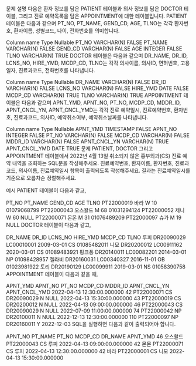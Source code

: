문제 설명
다음은 환자 정보를 담은 PATIENT 테이블과 의사 정보를 담은 DOCTOR 테이블, 그리고 진료 예약목록을 담은 APPOINTMENT에 대한 테이블입니다. PATIENT 테이블은 다음과 같으며 PT_NO, PT_NAME, GEND_CD, AGE, TLNO는 각각 환자번호, 환자이름, 성별코드, 나이, 전화번호를 의미합니다.

Column name Type Nullable
PT_NO VARCHAR(N) FALSE
PT_NAME VARCHAR(N) FALSE
GEND_CD VARCHAR(N) FALSE
AGE INTEGER FALSE
TLNO VARCHAR(N) TRUE
DOCTOR 테이블은 다음과 같으며 DR_NAME, DR_ID, LCNS_NO, HIRE_YMD, MCDP_CD, TLNO는 각각 의사이름, 의사ID, 면허번호, 고용일자, 진료과코드, 전화번호를 나타냅니다.

Column name Type Nullable
DR_NAME VARCHAR(N) FALSE
DR_ID VARCHAR(N) FALSE
LCNS_NO VARCHAR(N) FALSE
HIRE_YMD DATE FALSE
MCDP_CD VARCHAR(N) TRUE
TLNO VARCHAR(N) TRUE
APPOINTMENT 테이블은 다음과 같으며 APNT_YMD, APNT_NO, PT_NO, MCDP_CD, MDDR_ID, APNT_CNCL_YN, APNT_CNCL_YMD는 각각 진료 예약일시, 진료예약번호, 환자번호, 진료과코드, 의사ID, 예약취소여부, 예약취소날짜를 나타냅니다.

Column name Type Nullable
APNT_YMD TIMESTAMP FALSE
APNT_NO INTEGER FALSE
PT_NO VARCHAR(N) FALSE
MCDP_CD VARCHAR(N) FALSE
MDDR_ID VARCHAR(N) FALSE
APNT_CNCL_YN VARCHAR(N) TRUE
APNT_CNCL_YMD DATE TRUE
문제
PATIENT, DOCTOR 그리고 APPOINTMENT 테이블에서 2022년 4월 13일 취소되지 않은 흉부외과(CS) 진료 예약 내역을 조회하는 SQL문을 작성해주세요. 진료예약번호, 환자이름, 환자번호, 진료과코드, 의사이름, 진료예약일시 항목이 출력되도록 작성해주세요. 결과는 진료예약일시를 기준으로 오름차순 정렬해주세요.

예시
PATIENT 테이블이 다음과 같고,

PT_NO PT_NAME GEND_CD AGE TLNO
PT22000019 바라 W 10 01079068799
PT22000043 오스왈드 M 68 01031294124
PT22000052 제니 W 60 NULL
PT22000071 몬몬 M 31 01076489209
PT22000097 슈가 M 19 NULL
DOCTOR 테이블이 다음과 같고,

DR_NAME DR_ID LCNS_NO HIRE_YMD MCDP_CD TLNO
루피 DR20090029 LC00010001 2009-03-01 CS 01085482011
니모 DR20200012 LC00911162 2020-03-01 CS 01089483921
핑크퐁 DR20140011 LC00082201 2014-03-01 NP 01098428957
젤라비 DR20160031 LC00340327 2016-11-01 OB 01023981922
토리 DR20190129 LC00099911 2019-03-01 NS 01058390758
APPOINTMENT 테이블이 다음과 같을 때,

APNT_YMD APNT_NO PT_NO MCDP_CD MDDR_ID APNT_CNCL_YN APNT_CNCL_YMD
2022-04-13 12:30:00.000000 42 PT22000071 CS DR20090029 N NULL
2022-04-13 15:30:00.000000 43 PT22000019 CS DR20200012 N NULL
2022-04-13 09:00:00.000000 46 PT22000043 CS DR20090029 N NULL
2022-07-09 11:00:00.000000 74 PT22000042 NP DR20100011 N NULL
2022-12-13 12:30:00.000000 110 PT22000097 NP DR20160011 Y 2022-12-03
SQL을 실행하면 다음과 같이 출력되어야 합니다.

APNT_NO PT_NAME PT_NO MCDP_CD DR_NAME APNT_YMD
46 오스왈드 PT22000043 CS 루피 2022-04-13 09:00:00.000000
42 몬몬 PT22000071 CS 루피 2022-04-13 12:30:00.000000
42 바라 PT22000001 CS 니모 2022-04-13 15:30:00.000000
